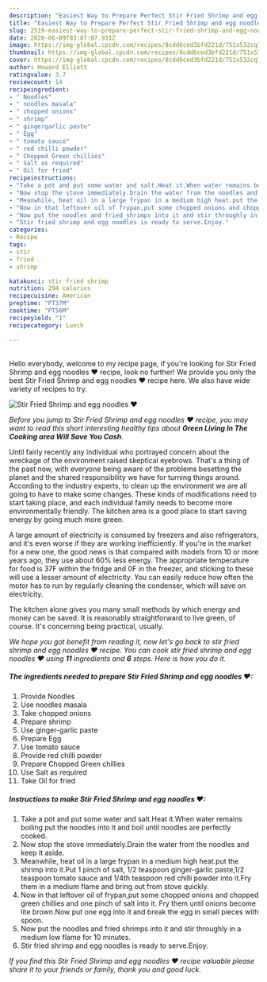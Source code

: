 ```yaml
---
description: "Easiest Way to Prepare Perfect Stir Fried Shrimp and egg noodles ♥"
title: "Easiest Way to Prepare Perfect Stir Fried Shrimp and egg noodles ♥"
slug: 2519-easiest-way-to-prepare-perfect-stir-fried-shrimp-and-egg-noodles
date: 2020-06-09T03:07:07.931Z
image: https://img-global.cpcdn.com/recipes/8cdd6ced3bfd221d/751x532cq70/stir-fried-shrimp-and-egg-noodles-♥-recipe-main-photo.jpg
thumbnail: https://img-global.cpcdn.com/recipes/8cdd6ced3bfd221d/751x532cq70/stir-fried-shrimp-and-egg-noodles-♥-recipe-main-photo.jpg
cover: https://img-global.cpcdn.com/recipes/8cdd6ced3bfd221d/751x532cq70/stir-fried-shrimp-and-egg-noodles-♥-recipe-main-photo.jpg
author: Howard Elliott
ratingvalue: 3.7
reviewcount: 14
recipeingredient:
- " Noodles"
- " noodles masala"
- " chopped onions"
- " shrimp"
- " gingergarlic paste"
- " Egg"
- " tomato sauce"
- " red chilli powder"
- " Chopped Green chillies"
- " Salt as required"
- " Oil for fried"
recipeinstructions:
- "Take a pot and put some water and salt.Heat it.When water remains boiling put the noodles into it and boil until noodles are perfectly cooked."
- "Now stop the stove immediately.Drain the water from the noodles and keep it aside."
- "Meanwhile, heat oil in a large frypan in a medium high heat.put the shrimp into it.Put 1 pinch of salt, 1/2 teaspoon ginger-garlic paste,1/2 teaspoon tomato sauce and 1/4th teaspoon red chilli powder into it.Fry them in a medium flame and bring out from stove quickly."
- "Now in that leftover oil of frypan,put some chopped onions and chopped green chillies and one pinch of salt into it. Fry them until onions become lite brown.Now put one egg into it and break the egg in small pieces with spoon."
- "Now put the noodles and fried shrimps into it and stir throughly in a medium low flame for 10 minutes."
- "Stir fried shrimp and egg noodles is ready to serve.Enjoy."
categories:
- Recipe
tags:
- stir
- fried
- shrimp

katakunci: stir fried shrimp 
nutrition: 294 calories
recipecuisine: American
preptime: "PT37M"
cooktime: "PT56M"
recipeyield: "1"
recipecategory: Lunch

---
```

<br>
Hello everybody, welcome to my recipe page, if you're looking for Stir Fried Shrimp and egg noodles ♥ recipe, look no further! We provide you only the best Stir Fried Shrimp and egg noodles ♥ recipe here. We also have wide variety of recipes to try.
<br>


![Stir Fried Shrimp and egg noodles ♥](https://img-global.cpcdn.com/recipes/8cdd6ced3bfd221d/751x532cq70/stir-fried-shrimp-and-egg-noodles-♥-recipe-main-photo.jpg)

<i>Before you jump to Stir Fried Shrimp and egg noodles ♥ recipe, you may want to read this short interesting healthy tips about 
<strong>Green Living In The Cooking area Will Save You Cash</strong>.</i>
</br>

Until fairly recently any individual who portrayed concern about the wreckage of the environment raised skeptical eyebrows. That's a thing of the past now, with everyone being aware of the problems besetting the planet and the shared responsibility we have for turning things around. According to the industry experts, to clean up the environment we are all going to have to make some changes. These kinds of modifications need to start taking place, and each individual family needs to become more environmentally friendly. The kitchen area is a good place to start saving energy by going much more green.

A large amount of electricity is consumed by freezers and also refrigerators, and it's even worse if they are working inefficiently. If you're in the market for a new one, the good news is that compared with models from 10 or more years ago, they use about 60% less energy. The appropriate temperature for food is 37F within the fridge and 0F in the freezer, and sticking to these will use a lesser amount of electricity. You can easily reduce how often the motor has to run by regularly cleaning the condenser, which will save on electricity.

The kitchen alone gives you many small methods by which energy and money can be saved. It is reasonably straightforward to live green, of course. It's concerning being practical, usually.


<i>We hope you got benefit from reading it, now let's go back to stir fried shrimp and egg noodles ♥ recipe. You can cook stir fried shrimp and egg noodles ♥ using <strong>11</strong> ingredients and <strong>6</strong> steps. Here is how you do it.
</i>

##### The ingredients needed to prepare Stir Fried Shrimp and egg noodles ♥:

1. Provide  Noodles
1. Use  noodles masala
1. Take  chopped onions
1. Prepare  shrimp
1. Use  ginger-garlic paste
1. Prepare  Egg
1. Use  tomato sauce
1. Provide  red chilli powder
1. Prepare  Chopped Green chillies
1. Use  Salt as required
1. Take  Oil for fried


##### Instructions to make Stir Fried Shrimp and egg noodles ♥:

1. Take a pot and put some water and salt.Heat it.When water remains boiling put the noodles into it and boil until noodles are perfectly cooked.
1. Now stop the stove immediately.Drain the water from the noodles and keep it aside.
1. Meanwhile, heat oil in a large frypan in a medium high heat.put the shrimp into it.Put 1 pinch of salt, 1/2 teaspoon ginger-garlic paste,1/2 teaspoon tomato sauce and 1/4th teaspoon red chilli powder into it.Fry them in a medium flame and bring out from stove quickly.
1. Now in that leftover oil of frypan,put some chopped onions and chopped green chillies and one pinch of salt into it. Fry them until onions become lite brown.Now put one egg into it and break the egg in small pieces with spoon.
1. Now put the noodles and fried shrimps into it and stir throughly in a medium low flame for 10 minutes.
1. Stir fried shrimp and egg noodles is ready to serve.Enjoy.


<i>If you find this Stir Fried Shrimp and egg noodles ♥ recipe valuable please share it to your friends or family, thank you and good luck.</i>
